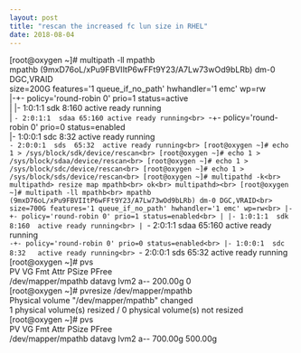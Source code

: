 ```yaml
---
layout: post
title: "rescan the increased fc lun size in RHEL"
date: 2018-08-04
---
```


[root@oxygen ~]# multipath -ll mpathb<br>
mpathb (9mxD76oL/xPu9FBVIItP6wFFt9Y23/A7Lw73wOd9bLRb) dm-0 DGC,VRAID<br>
size=200G features='1 queue_if_no_path' hwhandler='1 emc' wp=rw<br>
|-+- policy='round-robin 0' prio=1 status=active<br>
| |- 1:0:1:1  sdk  8:160  active ready running<br>
| `- 2:0:1:1  sdaa 65:160 active ready running<br>
`-+- policy='round-robin 0' prio=0 status=enabled<br>
  |- 1:0:0:1  sdc  8:32   active ready running<br>
  `- 2:0:0:1  sds  65:32  active ready running<br>
[root@oxygen ~]# echo 1 > /sys/block/sdk/device/rescan<br>
[root@oxygen ~]# echo 1 > /sys/block/sdaa/device/rescan<br>
[root@oxygen ~]# echo 1 > /sys/block/sdc/device/rescan<br>
[root@oxygen ~]# echo 1 > /sys/block/sds/device/rescan<br>
[root@oxygen ~]# multipathd -k<br>
multipathd> resize map mpathb<br>
ok<br>
multipathd><br>
[root@oxygen ~]# multipath -ll mpathb<br>
mpathb (9mxD76oL/xPu9FBVIItP6wFFt9Y23/A7Lw73wOd9bLRb) dm-0 DGC,VRAID<br>
size=700G features='1 queue_if_no_path' hwhandler='1 emc' wp=rw<br>
|-+- policy='round-robin 0' prio=1 status=enabled<br>
| |- 1:0:1:1  sdk  8:160  active ready running<br>
| `- 2:0:1:1  sdaa 65:160 active ready running<br>
`-+- policy='round-robin 0' prio=0 status=enabled<br>
  |- 1:0:0:1  sdc  8:32   active ready running<br>
  `- 2:0:0:1  sds  65:32  active ready running<br>
[root@oxygen ~]# pvs<br>
  PV                   VG       Fmt  Attr PSize   PFree <br>
  /dev/mapper/mpathb   datavg   lvm2 a--  200.00g      0 <br>
[root@oxygen ~]# pvresize  /dev/mapper/mpathb<br>
  Physical volume "/dev/mapper/mpathb" changed<br>
  1 physical volume(s) resized / 0 physical volume(s) not resized<br>
[root@oxygen ~]# pvs<br>
  PV                   VG       Fmt  Attr PSize   PFree <br>
  /dev/mapper/mpathb   datavg   lvm2 a--  700.00g 500.00g<br>
